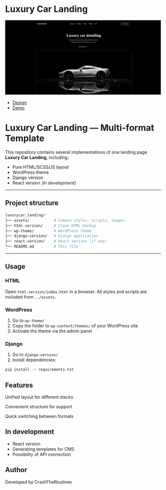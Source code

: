 # Luxury Car Landing

![Luxury Car](./wp-theme/screenshot.png)

- [Design](https://www.figma.com/design/YEuQIpkKqpy4m3olwAtd3v/Luxury-Car-Detailing-Landing-Page--Community-?node-id=2-139&t=tpUWEfg9TMW9uLps-1)
- [Demo](https://crashtheroutines.github.io/luxurycar_landing)

# Luxury Car Landing — Multi-format Template

This repository contains several implementations of one landing page **Luxury Car Landing**, including:

- Pure HTML/SCSS/JS layout
- WordPress theme
- Django version
- React version _(in development)_

---

## Project structure

```bash
luxurycar_landing/
├── assets/           # Common styles, scripts, images
├── html-version/     # Clean HTML markup
├── wp-theme/         # WordPress theme
├── django-version/   # Django application
├── react-version/    # React version (if any)
└── README.md         # This file
```

---

## Usage

### HTML

Open `html-version/index.html` in a browser. All styles and scripts are included from `../assets`.

### WordPress

1. Go to `wp-theme/`
2. Copy the folder to `wp-content/themes/` of your WordPress site
3. Activate the theme via the admin panel

### Django

1. Go to `django-version/`
2. Install dependencies:

```bash
pip install -r requirements.txt

```

## Features

Unified layout for different stacks

Convenient structure for support

Quick switching between formats

## In development

- React version
- Generating templates for CMS
- Possibility of API connection

## Author

Developed by CrashTheRoutines
